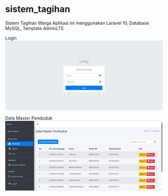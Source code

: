 # sistem_tagihan
Sistem Tagihan Warga
Aplikasi ini menggunakan Laravel 10, Database MySQL, Template AdminLTE

Login
![alt text](https://github.com/putri-suci-aliyah/sistem_tagihan/blob/main/img/LOGIN.png?raw=true)

Data Master Penduduk
![alt text](https://github.com/putri-suci-aliyah/sistem_tagihan/blob/main/img/MASTER%20DATA%20PENDUDUK.png?raw=true)
